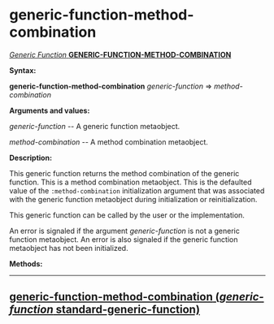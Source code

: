 generic-function-method-combination
===================================

[*Generic Function* **GENERIC-FUNCTION-METHOD-COMBINATION**]()

**Syntax:**

**generic-function-method-combination** *generic-function* => *method-combination*

**Arguments and values:**

*generic-function* -- A generic function metaobject.

*method-combination* -- A method combination metaobject.

**Description:**

This generic function returns the method combination of the generic function. This is a method combination metaobject. This is the defaulted value of the `:method-combination` initialization argument that was associated with the generic function metaobject during initialization or reinitialization.

This generic function can be called by the user or the implementation.

An error is signaled if the argument *generic-function* is not a generic function metaobject. An error is also signaled if the generic function metaobject has not been initialized.

**Methods:**

  ------------------------------------------------------------------------------------------------------------------------------------------------------------
  [**generic-function-method-combination** (*generic-function* standard-generic-function)](generic-function-method-combination-standard-generic-function.md)
  ------------------------------------------------------------------------------------------------------------------------------------------------------------


